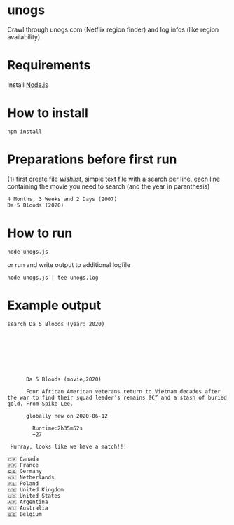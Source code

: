 # unogs
Crawl through unogs.com (Netflix region finder)
and log infos (like region availability).

# Requirements
Install [Node.js](https://nodejs.org/en/download/)

# How to install
```
npm install
```

# Preparations before first run
(1)
first create file *wishlist*, simple text file with a search per line,
each line containing the movie you need to search (and the year in paranthesis)

```wishlist
4 Months, 3 Weeks and 2 Days (2007)
Da 5 Bloods (2020)
```

# How to run
```
node unogs.js 
```

or run and write output to additional logfile
```
node unogs.js | tee unogs.log 
```

# Example output
```unogs.log
search Da 5 Bloods (year: 2020)

    
      
      
      
      
      
      
      Da 5 Bloods (movie,2020)
      
      Four African American veterans return to Vietnam decades after the war to find their squad leader's remains â€” and a stash of buried gold. From Spike Lee.
      
      globally new on 2020-06-12
      
        Runtime:2h35m52s
        +27
    
 Hurray, looks like we have a match!!!

🇨🇦 Canada
🇫🇷 France
🇩🇪 Germany
🇳🇱 Netherlands
🇵🇱 Poland
🇬🇧 United Kingdom
🇺🇸 United States
🇦🇷 Argentina
🇦🇺 Australia
🇧🇪 Belgium

```
